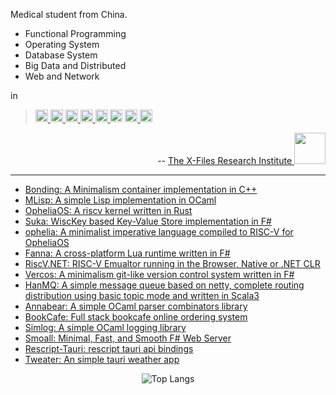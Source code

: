Medical student from China.

- Functional Programming
- Operating System
- Database System
- Big Data and Distributed
- Web and Network

in 
> <a href="https://ocaml.org/"> <img src="https://raw.githubusercontent.com/ocaml/ocaml-logo/master/Colour/PNG/colour-icon.png" height="20px"> </a>
<a href="https://cppreference.com/"> <img src="https://raw.githubusercontent.com/isocpp/logos/master/cpp_logo.png" height="20px"> </a>
<a href="https://fsharp.org/"> <img src="https://fsharp.org/img/logo/fsharp256.png" height="20px"> </a>
<a href="https://scala-lang.org/"> <img src="https://www.scala-lang.org/resources/img/scala-spiral.png" height="20px"> </a>
<a href="https://rust-lang.org/"> <img src="https://raw.githubusercontent.com/lecepin/rust-logo/main/images/1659961579952.png" height="20px"> </a>
<a href="https://www.python.org/"> <img src="https://s3.dualstack.us-east-2.amazonaws.com/pythondotorg-assets/media/community/logos/python-logo-only.png" height="20px"></a>
<a href="https://rescript-lang.org/"> <img src="https://rescript-lang.org/static/nav-logo@2x.png" height="20px"> </a>
<a href="https://racket-lang.org/"> <img src="https://racket-lang.org/img/racket-logo.svg" height="20px"> </a>

</div>

<div align="right">

  -- <a href="https://github.com/X-FRI"> The X-Files Research Institute <img src="https://avatars.githubusercontent.com/u/119553376?s=200&v=4" height="50px"> </a>

</div>

---

- [Bonding: A Minimalism container implementation in C++](https://github.com/muqiuhan/bonding)
- [MLisp: A simple Lisp implementation in OCaml](https://github.com/muqiuhan/MLisp)
- [OpheliaOS: A riscv kernel written in Rust](https://github.com/muqiuhan/OpheliaOS)
- [Suka: WiscKey based Key-Value Store implementation in F#](https://github.com/muqiuhan/Suka)
- [ophelia: A minimalist imperative language compiled to RISC-V for OpheliaOS](https://github.com/muqiuhan/ophelia)
- [Fanna: A cross-platform Lua runtime written in F#](https://github.com/muqiuhan/Fanna)
- [RiscV.NET: RISC-V Emualtor running in the Browser, Native or .NET CLR](https://github.com/muqiuhan/riscv.net)
- [Vercos: A minimalism git-like version control system written in F#](https://github.com/muqiuhan/Vercos)
- [HanMQ: A simple message queue based on netty, complete routing distribution using basic topic mode and written in Scala3](https://github.com/muqiuhan/HanMQ)
- [Annabear: A simple OCaml parser combinators library](https://github.com/muqiuhan/annabear)
- [BookCafe: Full stack bookcafe online ordering system](https://github.com/muqiuhan/bookcafe)
- [Simlog: A simple OCaml logging library](https://github.com/muqiuhan/dog)
- [Smoall: Minimal, Fast, and Smooth F# Web Server](https://github.com/muqiuhan/Smoall)
- [Rescript-Tauri: rescript tauri api bindings](https://github.com/muqiuhan/rescript-tauri)
- [Tweater: An simple tauri weather app](https://github.com/muqiuhan/tweater)

<div align="center">

![Top Langs](https://github-readme-stats.vercel.app/api/top-langs/?username=muqiuhan&layout=pie&theme=transparent&exclude_repo=qemu-7.1.0-riscv64&langs_count=10&hide=html,css,cmake,stylus,ejs)

</div>
